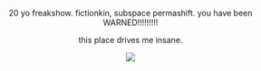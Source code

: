 <div align="center">

20 yo freakshow. fictionkin, subspace permashift. you have been WARNED!!!!!!!!!

this place drives me insane.

</div>

<div align="center">

  ![](https://komarev.com/ghpvc/?username=rozzychill&color=fd2f00&style=plastic&label=eggs)
  
</div>
